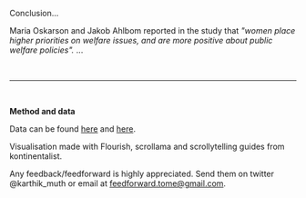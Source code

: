 <link href="../assets/main.css" rel="stylesheet">

<p class="text-body-2">
Conclusion...

Maria Oskarson and Jakob Ahlbom reported in the study that _"women place higher priorities on welfare issues, and are more positive about public welfare policies"._ ...
</p>

<br /><hr><br />

<p class="text-body-2">

**Method and data**

Data can be found [here](https://www.statistikdatabasen.scb.se/pxweb/sv/ssd/START__ME__ME0201__ME0201B/) and [here](https://www.gu.se/sites/default/files/2021-02/2021%201%20Oskarson%20%26%20Ahlbom%20-%20Trender%20i%20ko%CC%88nsskillnader.pdf).

Visualisation made with Flourish, scrollama and scrollytelling guides from kontinentalist.

Any feedback/feedforward is highly appreciated. Send them on twitter @karthik\_muth or email at feedforward.tome@gmail.com.
</p>
